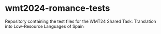 # wmt2024-romance-tests
Repository containing the test files for the WMT24 Shared Task: Translation into Low-Resource Languages of Spain
